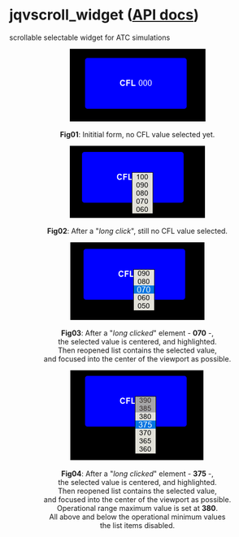 # jqvscroll_widget ([API docs](doc/readme.md))

scrollable selectable widget for ATC simulations

<div style="text-align:center">
  <img src="doc/images/img01.png"/>
  <p>
    <b>Fig01</b>: Inititial form, no CFL value selected yet.
  </p>
</div>

<div style="text-align:center">
  <img src="doc/images/img02.png"/>
  <p>
    <b>Fig02</b>: After a "<em>long click</em>", still no CFL value selected.
  </p>
</div>

<div style="text-align:center">
  <img src="doc/images/img03.png"/>
  <p>
    <b>Fig03</b>: After a "<em>long clicked</em>" element - <b>070</b> -,<br/> the selected value is centered, and highlighted. <br/>
Then reopened list contains the selected value, <br/>
and focused into the center of the viewport as possible.
  </p>
</div>

<div style="text-align:center">
  <img src="doc/images/img04.png"/>
  <p>
    <b>Fig04</b>: After a "<em>long clicked</em>" element - <b>375</b> -,<br/> the selected value is centered, and highlighted. <br/>
Then reopened list contains the selected value, <br/>
and focused into the center of the viewport as possible. <br/>
Operational range maximum value is set at <b>380</b>. <br/>
All above and below the operational minimum values <br/>
the list items disabled.
  </p>
</div>
